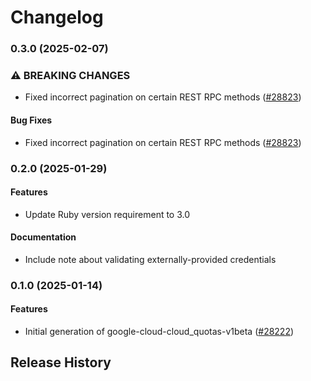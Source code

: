 # Changelog

### 0.3.0 (2025-02-07)

### ⚠ BREAKING CHANGES

* Fixed incorrect pagination on certain REST RPC methods ([#28823](https://github.com/googleapis/google-cloud-ruby/issues/28823))

#### Bug Fixes

* Fixed incorrect pagination on certain REST RPC methods ([#28823](https://github.com/googleapis/google-cloud-ruby/issues/28823)) 

### 0.2.0 (2025-01-29)

#### Features

* Update Ruby version requirement to 3.0 
#### Documentation

* Include note about validating externally-provided credentials 

### 0.1.0 (2025-01-14)

#### Features

* Initial generation of google-cloud-cloud_quotas-v1beta ([#28222](https://github.com/googleapis/google-cloud-ruby/issues/28222)) 

## Release History
